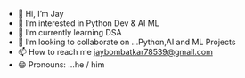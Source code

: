- 👋 Hi, I’m Jay 
- 👀 I’m interested in Python Dev & AI ML 
- 🌱 I’m currently learning DSA
- 💞️ I’m looking to collaborate on ...Python,AI and ML Projects 
- 📫 How to reach me jaybombatkar78539@gmail.com
- 😄 Pronouns: ...he /  him 


<!---
jayxgithub/jayxgithub is a ✨ special ✨ repository because its `README.md` (this file) appears on your GitHub profile.
You can click the Preview link to take a look at your changes.
--->
